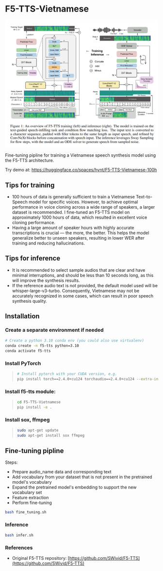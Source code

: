 # F5-TTS-Vietnamese
![F5-TTS Architecture](tests/f5-tts.png)

Fine-tuning pipline for training a Vietnamese speech synthesis model using the F5-TTS architecture.

Try demo at: https://huggingface.co/spaces/hynt/F5-TTS-Vietnamese-100h

## Tips for training
- 100 hours of data is generally sufficient to train a Vietnamese Text-to-Speech model for specific voices. However, to achieve optimal performance in voice cloning across a wide range of speakers, a larger dataset is recommended. I fine-tuned an F5-TTS model on approximately 1000 hours of data, which resulted in excellent voice cloning performance.
- Having a large amount of speaker hours with highly accurate transcriptions is crucial — the more, the better. This helps the model generalize better to unseen speakers, resulting in lower WER after training and reducing hallucinations.

## Tips for inference
- It is recommended to select sample audios that are clear and have minimal interruptions, and should be less than 10 seconds long, as this will improve the synthesis results.
- If the reference audio text is not provided, the default model used will be whisper-large-v3-turbo. Consequently, Vietnamese may not be accurately recognized in some cases, which can result in poor speech synthesis quality.

## Installation

### Create a separate environment if needed

```bash
# Create a python 3.10 conda env (you could also use virtualenv)
conda create -n f5-tts python=3.10
conda activate f5-tts
```

### Install PyTorch

> ```bash
> # Install pytorch with your CUDA version, e.g.
> pip install torch==2.4.0+cu124 torchaudio==2.4.0+cu124 --extra-index-url https://download.pytorch.org/whl/cu124
> ```

### Install f5-tts module:

> ```bash
> cd F5-TTS-Vietnamese
> pip install -e .
> ```

### Install sox, ffmpeg

> ```bash
> sudo apt-get update
> sudo apt-get install sox ffmpeg
> ```

## Fine-tuning pipline

Steps:

- Prepare audio_name data and corresponding text
- Add vocabulary from your dataset that is not present in the pretrained model's vocabulary
- Expand the pretrained model's embedding to support the new vocabulary set
- Feature extraction
- Perform fine-tuning

```bash
bash fine_tuning.sh
```

### Inference

```bash
bash infer.sh
```

### References

- Original F5-TTS repository: [https://github.com/SWivid/F5-TTS](https://github.com/SWivid/F5-TTS)